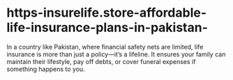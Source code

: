 # https-insurelife.store-affordable-life-insurance-plans-in-pakistan-
In a country like Pakistan, where financial safety nets are limited, life insurance is more than just a policy—it’s a lifeline. It ensures your family can maintain their lifestyle, pay off debts, or cover funeral expenses if something happens to you.
